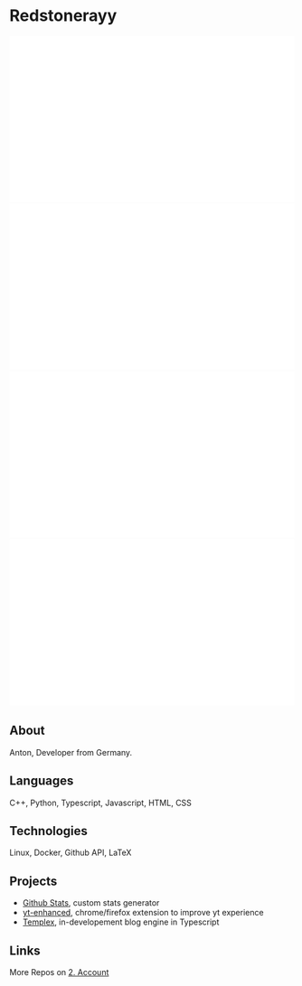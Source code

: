 # Redstonerayy

![](https://raw.githubusercontent.com/Redstonerayy/github-advanced-stats/master/output/userinfo.svg#gh-light-mode-only)
![](https://raw.githubusercontent.com/Redstonerayy/github-advanced-stats/master/output/userinfo.svg#gh-dark-mode-only)
![](https://raw.githubusercontent.com/Redstonerayy/github-advanced-stats/master/output/languages.svg#gh-light-mode-only)
![](https://raw.githubusercontent.com/Redstonerayy/github-advanced-stats/master/output/languages.svg#gh-dark-mode-only)

## About
Anton, Developer from Germany.

## Languages
C++, Python, Typescript, Javascript, HTML, CSS

## Technologies
Linux, Docker, Github API, LaTeX

## Projects

- [Github Stats](https://github.com/Redstonerayy/github-advanced-stats), custom stats generator
- [yt-enhanced](https://github.com/Redstonerayy/yt-enhanced), chrome/firefox extension to improve yt experience
- [Templex](https://github.com/Redstonerayy/templex), in-developement blog engine in Typescript

## Links
More Repos on [2. Account](https://github.com/redstonerayyy)

